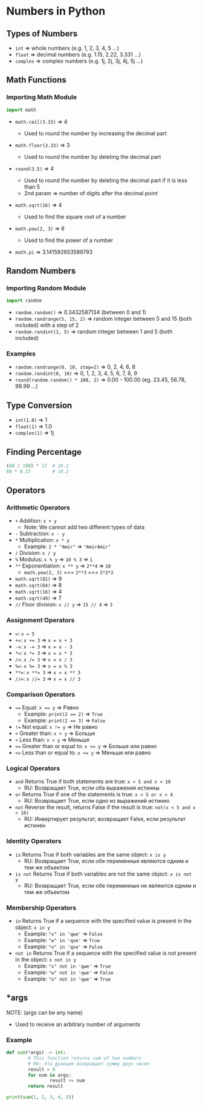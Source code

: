 # Numbers in Python

## Types of Numbers

- `int`     => whole numbers     (e.g. 1, 2, 3, 4, 5 ...)
- `float`   => decimal numbers   (e.g. 1.15, 2.22, 3.331 ...)
- `complex` => complex numbers   (e.g. 1j, 2j, 3j, 4j, 5j ...)


## Math Functions
### Importing Math Module
```python
import math
```

- `math.ceil(3.33)` => 4  
    - Used to round the number by increasing the decimal part

- `math.floor(3.33)` => 3
    - Used to round the number by deleting the decimal part

- `round(3.5)` => 4
    - Used to round the number by deleting the decimal part if it is less than 5
    - 2nd param => number of digits after the decimal point

- `math.sqrt(16)` => 4
    - Used to find the square root of a number

- `math.pow(2, 3)` => 8
    - Used to find the power of a number

- `math.pi` => 3.141592653589793


## Random Numbers
### Importing Random Module

```python
import random
```

- `random.random()` => 0.3432587134 (between 0 and 1)
- `random.randrange(5, 15, 2)` => random integer between 5 and 15 (both included) with a step of 2
- `random.randint(1, 5)` => random integer between 1 and 5 (both included)

### Examples

- `random.randrange(0, 10, step=2)` => 0, 2, 4, 6, 8
- `random.randint(0, 10)` => 0, 1, 2, 3, 4, 5, 6, 7, 8, 9
- `round(random.random() * 100, 2)` => 0.00 - 100.00  (eg. 23.45,   56.78,   99.99 ...)

## Type Conversion

- `int(1.0)` => 1
- `float(1)` => 1.0
- `complex(1)` => 1j

## Finding Percentage

```python
(60 / 100) * 17  # 10.2
60 * 0.17        # 10.2
```

## Operators

### Arithmetic Operators

- `+` Addition: `x + y`
    - Note: We cannot add two different types of data
- `-` Subtraction: `x - y`
- `*` Multiplication: `x * y`
    - Example: `2 * "Amir"` => `"AmirAmir"`
- `/` Division: `x / y`
- `%` Modulus: `x % y` => `10 % 3` => `1`
- `**` Exponentiation: `x ** y` => `2**4` => `16`
    - `math.pow(2, 3)` === `2**3` === `2*2*2`
- `math.sqrt(81)` => 9
- `math.sqrt(64)` => 8
- `math.sqrt(16)` => 4
- `math.sqrt(49)` => 7
- `//` Floor division: `x // y` => `15 // 4` => `3`

### Assignment Operators

- `=`: `x = 5`
- `+=`: `x += 3` => `x = x + 3`
- `-=`: `x -= 3` => `x = x - 3`
- `*=`: `x *= 3` => `x = x * 3`
- `/=`: `x /= 3` => `x = x / 3`
- `%=`: `x %= 3` => `x = x % 3`
- `**=`: `x **= 3` => `x = x ** 3`
- `//=`: `x //= 3` => `x = x // 3`

### Comparison Operators

- `==` Equal: `x == y` => Равно
    - Example: `print(2 == 2)` => `True`
    - Example: `print(2 == 3)` => `False`
- `!=` Not equal: `x != y` => Не равно
- `>` Greater than: `x > y` => Больше
- `<` Less than: `x < y` => Меньше
- `>=` Greater than or equal to: `x >= y` => Больше или равно
- `<=` Less than or equal to: `x <= y` => Меньше или равно

### Logical Operators

- `and` Returns True if both statements are true: `x < 5 and x < 10`
    - RU: Возвращает True, если оба выражения истинны
- `or` Returns True if one of the statements is true: `x < 5 or x < 4`
    - RU: Возвращает True, если одно из выражений истинно
- `not` Reverse the result, returns False if the result is true: `not(x < 5 and x < 10)`
    - RU: Инвертирует результат, возвращает False, если результат истинен

### Identity Operators

- `is` Returns True if both variables are the same object: `x is y`
    - RU: Возвращает True, если обе переменные являются одним и тем же объектом
- `is not` Returns True if both variables are not the same object: `x is not y`
    - RU: Возвращает True, если обе переменные не являются одним и тем же объектом

### Membership Operators

- `in` Returns True if a sequence with the specified value is present in the object: `x in y`
    - Example: `"x" in 'qwe'` => `False`
    - Example: `"w" in 'qxe'` => `True`
    - Example: `"o" in 'qxe'` => `False`
- `not in` Returns True if a sequence with the specified value is not present in the object: `x not in y`
    - Example: `"x" not in 'qwe'` => `True`
    - Example: `"w" not in 'qwe'` => `False`
    - Example: `"o" not in 'qwe'` => `True`

## *args  
NOTE: (args can be any name)

- Used to receive an arbitrary number of arguments

### Example

```python
def sum(*args) -> int:
        # This function returns sum of two numbers
        # RU: Эта функция возвращает сумму двух чисел
        result = 0
        for num in args:
                result += num
        return result

print(sum(1, 2, 3, 4, 5))
```
